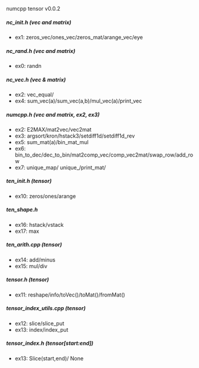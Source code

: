 numcpp tensor v0.0.2
##### nc_init.h  (vec and matrix)
- ex1: zeros_vec/ones_vec/zeros_mat/arange_vec/eye
##### nc_rand.h  (vec and matrix)
- ex0: randn
##### nc_vec.h (vec & matrix)
- ex2: vec_equal/
- ex4: sum_vec(a)/sum_vec(a,b)/mul_vec(a)/print_vec
##### numcpp.h (vec and matrix, ex2, ex3)
- ex2: E2MAX/mat2vec/vec2mat
- ex3: argsort/kron/hstack3/setdiff1d/setdiff1d_rev
- ex5: sum_mat(a)/bin_mat_mul
- ex6: bin_to_dec/dec_to_bin/mat2comp_vec/comp_vec2mat/swap_row/add_row
- ex7: unique_map/ unique_/print_mat/

##### ten_init.h (tensor)
- ex10: zeros/ones/arange
##### ten_shape.h 
- ex16: hstack/vstack
- ex17: max
##### ten_arith.cpp (tensor)
- ex14: add/minus
- ex15: mul/div
##### tensor.h (tensor)
- ex11: reshape/info/toVec()/toMat()/fromMat()

##### tensor_index_utils.cpp (tensor)
- ex12: slice/slice_put
- ex13: index/index_put
##### tensor_index.h  (tensor[start:end])
- ex13: Slice(start,end)/ None 

